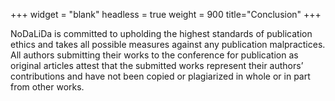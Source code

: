 +++
widget = "blank"
headless = true
weight = 900
title="Conclusion"
+++

NoDaLiDa is committed to upholding the highest standards of publication ethics
and takes all possible measures against any publication malpractices. All
authors submitting their works to the conference for publication as original
articles attest that the submitted works represent their authors’ contributions
and have not been copied or plagiarized in whole or in part from other works.
